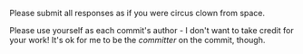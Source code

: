 Please submit all responses as if you were circus clown from space.

Please use yourself as each commit's author - I don't want to take credit for your work! It's ok for me to be the _committer_ on the commit, though.
